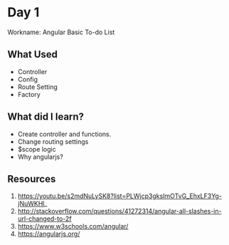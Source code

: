 # Day 1
Workname: Angular Basic To-do List

## What Used
* Controller
* Config
* Route Setting
* Factory

## What did I learn?
* Create controller and functions.
* Change routing settings
* $scope logic
* Why angularjs?

## Resources
1. https://youtu.be/s2mdNuLySK8?list=PLWjcp3gksImOTvG_EhxLF3Yg-jNuWKHl_
2. http://stackoverflow.com/questions/41272314/angular-all-slashes-in-url-changed-to-2f
3. https://www.w3schools.com/angular/
4. https://angularjs.org/
